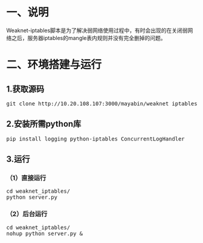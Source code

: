 # 一、说明
Weaknet-iptables脚本是为了解决弱网络使用过程中，有时会出现的在关闭弱网络之后，服务器iptables的mangle表内规则并没有完全删掉的问题。

# 二、环境搭建与运行

## 1.获取源码
<pre>
git clone http://10.20.108.107:3000/mayabin/weaknet_iptables.git
</pre>

## 2.安装所需python库
<pre>
pip install logging python-iptables ConcurrentLogHandler
</pre>

## 3.运行
### （1）直接运行
<pre>
cd weaknet_iptables/
python server.py
</pre>

### （2）后台运行
<pre>
cd weaknet_iptables/
nohup python server.py &
</pre>